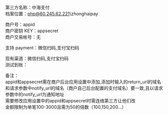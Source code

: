 ﻿第三方名称：中海支付  
档案位置：php@60.245.62.221\zhonghaipay  

商户号：appid  
商户密钥 KEY：appsecret  
商户交易帐号：无  

支持 payment：微信扫码,支付宝扫码  

现有渠道：微信扫码,支付宝扫码  
测试到账：  

备注：  
appid和appsecret需在商户后台应用设置中添加,添加时输入的return_url的域名和请求参数中notify_url的域名（商户自己后台配置的支付域名）要一致,且以请求参数中的notify_url为通知地址  
需要修改应用设置中的appid和appsecret时需连络第三方让他们改  
金额限制为单笔100-3000且需为50的倍数（100,150,200...）  
